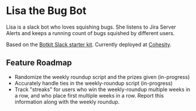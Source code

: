 # Lisa the Bug Bot

Lisa is a slack bot who loves squishing bugs. She listens to Jira Server Alerts and keeps a running count of bugs squished by different users.

Based on the [Botkit Slack starter kit](https://github.com/howdyai/botkit). Currently deployed at [Cohesity](https://www.cohesity.com).

## Feature Roadmap
 - Randomize the weekly roundup script and the prizes given (in-progress)
 - Accurately handle ties in the weekly-roundup script (in-progress)
 - Track "streaks" for users who win the weekly-roundup multiple weeks in a row, and who place first multiple weeks in a row. Report this information along with the weekly roundup.
